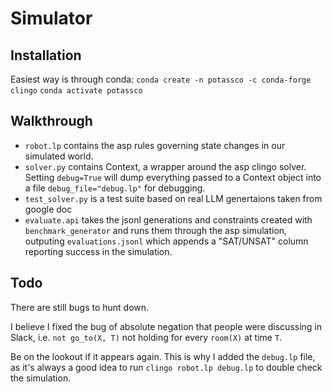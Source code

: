 # Simulator

## Installation

Easiest way is through conda:
`conda create -n potassco -c conda-forge clingo`
`conda activate potassco`

## Walkthrough

- `robot.lp` contains the asp rules governing state changes in our simulated world.
- `solver.py` contains Context, a wrapper around the asp clingo solver. Setting `debug=True` will dump everything passed to a Context object into a file `debug_file="debug.lp"` for debugging.
- `test_solver.py` is a test suite based on real LLM genertaions taken from google doc
- `evaluate.api` takes the jsonl generations and constraints created with `benchmark_generator` and runs them through the asp simulation, outputing `evaluations.jsonl` which appends a "SAT/UNSAT" column reporting success in the simulation.

## Todo

There are still bugs to hunt down. 

I believe I fixed the bug of absolute negation that people were discussing in Slack, i.e. `not go_to(X, T)` not holding for every `room(X)` at time `T`. 

Be on the lookout if it appears again. This is why I added the `debug.lp` file, as it's always a good idea to run `clingo robot.lp debug.lp` to double check the simulation.